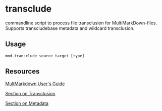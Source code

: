 # transclude

commandline script to process file transclusion for MultiMarkDown-files. Supports transcludebase metadata and wildcard transclusion.

## Usage 

`mmd-transclude source target [type]`


## Resources

[MultMarkdown User's Guide](https://fletcher.github.io/MultiMarkdown-4/)

[Section on Transclusion](https://fletcher.github.io/MultiMarkdown-4/transclusion.html)

[Section on Metadata](https://fletcher.github.io/MultiMarkdown-4/metadata.html)


